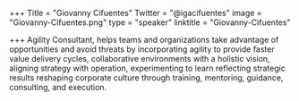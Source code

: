 ﻿+++
Title = "Giovanny Cifuentes"
Twitter = "@igacifuentes"
image = "Giovanny-Cifuentes.png"
type = "speaker"
linktitle = "Giovanny-Cifuentes"

+++
Agility Consultant, helps teams and organizations take advantage of opportunities and avoid threats by incorporating agility to provide faster value delivery cycles, collaborative environments with a holistic vision, aligning strategy with operation, experimenting to learn reflecting strategic results reshaping corporate culture through training, mentoring, guidance, consulting, and execution.

